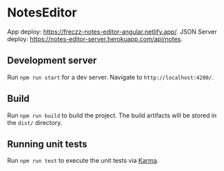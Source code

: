 # NotesEditor

App deploy: https://freczz-notes-editor-angular.netlify.app/.
JSON Server deploy: https://notes-editor-server.herokuapp.com/api/notes.

## Development server

Run `npm run start` for a dev server. Navigate to `http://localhost:4200/`.

## Build

Run `npm run build` to build the project. The build artifacts will be stored in the `dist/` directory.

## Running unit tests

Run `npm run test` to execute the unit tests via [Karma](https://karma-runner.github.io).
